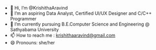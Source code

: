 - 👋 Hi, I’m @KrishithaAravind
- 👀 I’m an aspiring Data Analyst, Certified UI/UX Designer and C/C++ Programmer 
- 🌱 I’m currently pursuing B.E.Computer Science and Engineering @ Sathyabama University 
- 📫 How to reach me : krishithaaravind@gmail.com
- 😄 Pronouns: she/her

<!---
KrishithaAravind/KrishithaAravind is a ✨ special ✨ repository because its `README.md` (this file) appears on your GitHub profile.
You can click the Preview link to take a look at your changes.
--->
